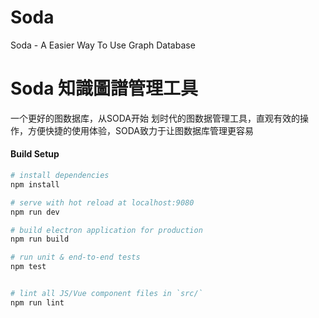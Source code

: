 # Soda
Soda - A Easier Way To Use Graph Database



# Soda 知識圖譜管理工具
一个更好的图数据库，从SODA开始
划时代的图数据管理工具，直观有效的操作，方便快捷的使用体验，SODA致力于让图数据库管理更容易


#### Build Setup

``` bash
# install dependencies
npm install

# serve with hot reload at localhost:9080
npm run dev

# build electron application for production
npm run build

# run unit & end-to-end tests
npm test


# lint all JS/Vue component files in `src/`
npm run lint


